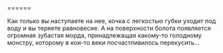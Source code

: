 ======

Как только вы наступаете на нее, кочка с легкостью губки уходит под воду и вы теряете равновесие. А на поверхности болота появляется огромная зубастая морда, принадлежащая какому-то голодному монстру, которому в кои-то веки посчастливилось перекусить...

